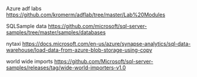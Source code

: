 Azure adf labs
https://github.com/kromerm/adflab/tree/master/Lab%20Modules

SQLSample data
https://github.com/microsoft/sql-server-samples/tree/master/samples/databases

nytaxi
https://docs.microsoft.com/en-us/azure/synapse-analytics/sql-data-warehouse/load-data-from-azure-blob-storage-using-copy


world wide imports
https://github.com/Microsoft/sql-server-samples/releases/tag/wide-world-importers-v1.0
